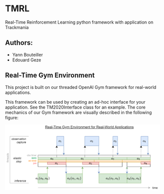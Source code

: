 # TMRL
Real-Time Reinforcement Learning python framework with application on Trackmania

## Authors:

- Yann Bouteiller
- Edouard Geze

## Real-Time Gym Environment
This project is built on our threaded OpenAI Gym framework for real-world applications.

This framework can be used by creating an ad-hoc interface for your application.
See the TM2020Interface class for an example.
The core mechanics of our Gym framework are visually described in the following figure:

![Gym environment](figures/rt_gym_env.png "Title")


